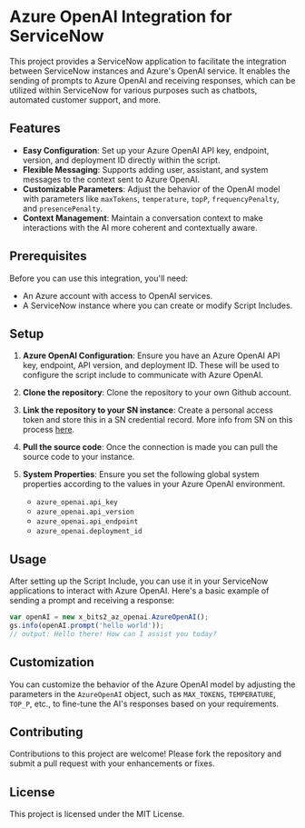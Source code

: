# Azure OpenAI Integration for ServiceNow

This project provides a ServiceNow application to facilitate the integration between ServiceNow instances and Azure's OpenAI service. It enables the sending of prompts to Azure OpenAI and receiving responses, which can be utilized within ServiceNow for various purposes such as chatbots, automated customer support, and more.

## Features

- **Easy Configuration**: Set up your Azure OpenAI API key, endpoint, version, and deployment ID directly within the script.
- **Flexible Messaging**: Supports adding user, assistant, and system messages to the context sent to Azure OpenAI.
- **Customizable Parameters**: Adjust the behavior of the OpenAI model with parameters like `maxTokens`, `temperature`, `topP`, `frequencyPenalty`, and `presencePenalty`.
- **Context Management**: Maintain a conversation context to make interactions with the AI more coherent and contextually aware.

## Prerequisites

Before you can use this integration, you'll need:

- An Azure account with access to OpenAI services.
- A ServiceNow instance where you can create or modify Script Includes.

## Setup

1. **Azure OpenAI Configuration**: Ensure you have an Azure OpenAI API key, endpoint, API version, and deployment ID. These will be used to configure the script include to communicate with Azure OpenAI.

2. **Clone the repository**: Clone the repository to your own Github account.

3. **Link the repository to your SN instance**: Create a personal access token and store this in a SN credential record. More info from SN on this process [here](https://support.servicenow.com/kb?id=kb_article_view&sysparm_article=KB0870863).

4. **Pull the source code**: Once the connection is made you can pull the source code to your instance.

5. **System Properties**: Ensure you set the following global system properties according to the values in your Azure OpenAI environment.
   
   - `azure_openai.api_key`
   - `azure_openai.api_version`
   - `azure_openai.api_endpoint`
   - `azure_openai.deployment_id`

## Usage

After setting up the Script Include, you can use it in your ServiceNow applications to interact with Azure OpenAI. Here's a basic example of sending a prompt and receiving a response:

```javascript
var openAI = new x_bits2_az_openai.AzureOpenAI();
gs.info(openAI.prompt('hello world'));
// output: Hello there! How can I assist you today?
```

## Customization

You can customize the behavior of the Azure OpenAI model by adjusting the parameters in the `AzureOpenAI` object, such as `MAX_TOKENS`, `TEMPERATURE`, `TOP_P`, etc., to fine-tune the AI's responses based on your requirements.

## Contributing

Contributions to this project are welcome! Please fork the repository and submit a pull request with your enhancements or fixes.

## License

This project is licensed under the MIT License.
